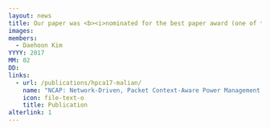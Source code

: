 ```yaml
---
layout: news
title: Our paper was <b><i>nominated for the best paper award (one of top four papers)</i></b> in <b><i>HPCA 2017</i></b>.
images:
members:
  - Daehoon Kim
YYYY: 2017
MM: 02
DD:
links:
  - url: /publications/hpca17-malian/
    name: "NCAP: Network-Driven, Packet Context-Aware Power Management for Client-Server Architecture"
    icon: file-text-o
    title: Publication
alterlink: 1
---
```

